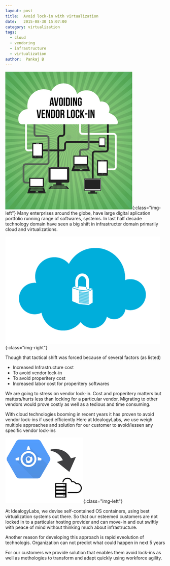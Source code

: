 ```yaml
---
layout: post
title:  Avoid lock-in with virtualization
date:   2015-08-30 15:07:00
category: virtualization
tags: 
  - cloud 
  - vendoring
  - infrastructure
  - virtualization
author:  Pankaj B
---
```

![image-title-here](/assets/img/cloud_vendor.jpg){:class="img-left"}
Many enterprises around the globe, have large digital aplication portfolio running range of softwares,
systems. In last half decade technology domain have seen a big shift in infrastructer domain primarily
cloud and virtualizations.

![image-title-here](/assets/img/vendor-lock-in.png){:class="img-right"}

Though that tactical shift was forced because of several factors (as listed)

- Increased Infrastructure cost
- To avoid vendor lock-in
- To avoid properitery cost
- Increased labor cost for properitery softwares

We are going to stress on vendor lock-in. Cost and properitery matters but matters/hurts less than
locking for a particular vendor. Migrating to other vendors would prove costly as well as a tedious and time
consuming.

With cloud technologies booming in recent years it has proven to avoid vendor lock-ins if used efficiently
Here at IdealogyLabs, we use weigh multiple approaches and solution for our customer to avoid/lessen any specific 
vendor lock-ins 

![image-title-here](/assets/img/software-safe.png){:class="img-left"}

At IdealogyLabs, we devise self-contained OS containers, using best virtualization systems out there. So
that our esteemed customers are not locked in to a particular hosting provider and can move-in and out
swiftly with peace of mind without thinking much about infrastructure.

Another reason for developing this approach is rapid eveolution of technologis. Organization can not predict 
what could happen in next 5 years

For our customers we provide solution that enables them avoid lock-ins as well as methologies to transform and 
adapt quickly using workforce agility.
